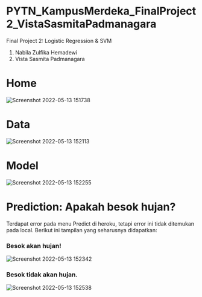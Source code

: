 # PYTN_KampusMerdeka_FinalProject2_VistaSasmitaPadmanagara

Final Project 2: Logistic Regression & SVM
1. Nabila Zulfika Hemadewi
2. Vista Sasmita Padmanagara

# Home
![Screenshot 2022-05-13 151738](https://user-images.githubusercontent.com/73339446/168242007-24c47681-9c4d-40ca-aeff-892a3db00d57.png)

# Data
![Screenshot 2022-05-13 152113](https://user-images.githubusercontent.com/73339446/168242169-aa799fab-2f52-43be-8407-cbc0dc646dcd.png)

# Model
![Screenshot 2022-05-13 152255](https://user-images.githubusercontent.com/73339446/168242418-269e920f-1a33-400a-aef0-05a8ebb0fd7c.png)

# Prediction: Apakah besok hujan?
Terdapat error pada menu Predict di heroku, tetapi error ini tidak ditemukan pada local. Berikut ini tampilan yang seharusnya didapatkan:
### Besok akan hujan!
![Screenshot 2022-05-13 152342](https://user-images.githubusercontent.com/73339446/168242549-7aeab30f-f6c2-4b2e-976d-255da3a35a03.png)

### Besok tidak akan hujan.
![Screenshot 2022-05-13 152538](https://user-images.githubusercontent.com/73339446/168242913-c805b87e-468f-4f71-ab99-7be39fa7cf77.png)
